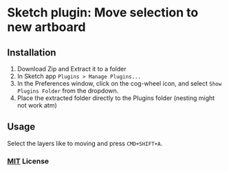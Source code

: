 Sketch plugin: Move selection to new artboard
=================

## Installation
1. Download Zip and Extract it to a folder
2. In Sketch app `Plugins > Manage Plugins...`
3. In the Preferences window, click on the cog-wheel icon, and select `Show Plugins Folder` from the dropdown.
4. Place the extracted folder directly to the Plugins folder (nesting might not work atm)

## Usage

Select the layers like to moving and press `CMD+SHIFT+A`.

### [MIT](http://en.wikipedia.org/wiki/MIT_License) License